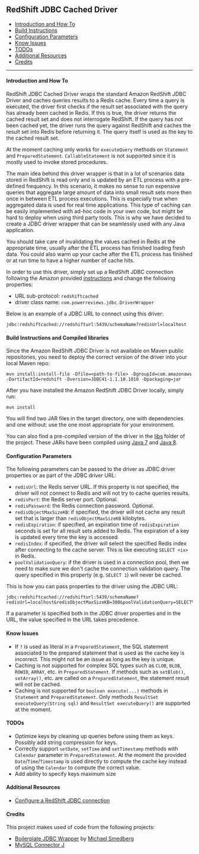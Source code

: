 RedShift JDBC Cached Driver
----------

 - [Introduction and How To](#introduction)
 - [Build Instructions](#buildInstructions)
 - [Configuration Parameters](#configurationParameters)
 - [Know Issues](#knowIssues)
 - [TODOs](#todos)
 - [Additional Resources](#additionalResources)
 - [Credits](#credits)

----------
<a id="introduction"></a>
#### Introduction and How To
RedShift JDBC Cached Driver wraps the standard Amazon RedShift JDBC Driver and caches queries results to a Redis cache.
Every time a query is executed, the driver first checks if the result set associated with the query has already been cached in Redis. If this is
true, the driver returns the cached result set and does not interrogate RedShift. If the query has not been cached yet,
the driver runs the query against RedShift and caches the result set into Redis before returning it. The query itself is used
as the key to the cached result set.

At the moment caching only works for `executeQuery` methods on `Statement` and `PreparedStatement`. `CallableStatement` is not
supported since it is mostly used to invoke stored procedures.

The main idea behind this driver wrapper is that in a lot of scenarios data stored in RedShift is read only and is updated
by an ETL process with a pre-defined frequency. In this scenario, it makes
no sense to run expensive queries that aggregate large amount of data into small result sets more then once in between ETL
process executions. This is especially true when aggregated data is used for real time applications. This type of caching
can be easily implemented with ad-hoc code in your own code, but might be hard to deploy when using third party tools. This is
why we have decided to create a JDBC driver wrapper that can be seamlessly used with any Java application.

You should take care of invalidating the values cached in Redis at the appropriate time, usually after the ETL process has finished loading fresh data.
You could also warm up your cache after the ETL process has finished or at run time to have a higher number of cache hits.

In order to use this driver, simply set up a RedShift JDBC connection following the Amazon provided [instructions](http://docs.aws.amazon.com/redshift/latest/mgmt/configure-jdbc-connection.html)
 and change the following properties:
* URL sub-protocol: `redshiftcached`
* driver class name: `com.powerreviews.jdbc.DriverWrapper`

Below is an example of a JDBC URL to connect using this driver:
```
jdbc:redshiftcached://redshifturl:5439/schemaName?redisUrl=localhost
```
<a id="buildInstructions"></a>
#### Build Instructions and Compiled libraries
Since the Amazon RedShift JDBC Driver is not available on Maven public repositories, you need to deploy the correct version of the driver into your local Maven repo:
```
mvn install:install-file -Dfile=<path-to-file> -DgroupId=com.amazonaws -DartifactId=redshift -Dversion=JDBC41-1.1.10.1010 -Dpackaging=jar
```
After you have installed the Amazon RedShift JDBC Driver locally, simply run:
```
mvn install
```
You will find two JAR files in the target directory, one with dependencies and one without: use the one most appropriate for your environment.

You can also find a pre-compiled version of the driver in the [libs](libs) folder of the project. These JARs have been compiled using [Java 7](libs/1.7) and [Java 8](libs/1.8).
<a id="configurationParameters"></a>
#### Configuration Parameters
The following parameters can be passed to the driver as JDBC driver properties or as part of the JDBC driver URL:
 * `redisUrl`: the Redis server URL. If this property is not specified, the driver will not connect to Redis and will not try to cache queries results.
 * `redisPort`: the Redis server port. Optional.
 * `redisPassword`: the Redis connection password. Optional.
 * `redisObjectMaxSizeKB`: if specified, the driver will not cache any result set that is larger than `redisObjectMaxSizeKB` kilobytes.
 * `redisExpiration`: if specified, an expiration time of `redisExpiration` seconds is set for all result sets added to Redis. The expiration of a key is updated every time the key is accessed.
 * `redisIndex`: if specified, the driver will select the specified Redis index after connecting to the cache server. This is like executing `SELECT <ix>` in Redis.
 * `poolValidationQuery`: if the driver is used in a connection pool, then we need to make sure we don't cache the connection validation query. The query specified in this property (e.g. `SELECT 1`) will never be cached.

This is how you can pass properties to the driver using the JDBC URL:
```
jdbc:redshiftcached://redshifturl:5439/schemaName?redisUrl=localhost&redisObjectMaxSizeKB=300&poolValidationQuery=SELECT%201
```
If a parameter is specified both in the JDBC driver properties and in the URL, the value specified in the URL takes precedence.
<a id="knowIssues"></a>
#### Know Issues
* If `?` is used as literal in a `PreparedStatement`, the SQL statement associated to the prepared statement that is used
as the cache key is incorrect. This might not be an issue as long as the key is unique.
* Caching is not supported for complex SQL types such as `CLOB`, `BLOB`, `ROWID`, `ARRAY`, etc. in `PreparedStatement`.
If methods such as `setBlob()`, `setArray()`, etc. are called on a `PreparedStatement`, the statement result will not be cached.
* Caching is not supported for `boolean execute(...)` methods in `Statement` and `PreparedStatement`. Only methods `ResultSet executeQuery(String sql)`
and `ResultSet executeQuery()` are supported at the moment.

<a id="todos"></a>
#### TODOs
* Optimize keys by cleaning up queries before using them as keys. Possibly add string compression for keys.
* Correctly support `setDate`, `setTime` and `setTimestamp` methods with `Calendar` parameter in `PreparedStatement`. At the
moment the provided `Date`/`Time`/`Timestamp` is used directly to compute the cache key instead of using the `Calendar`
to compute the correct value.
* Add ability to specify keys maximum size

<a id="additionalResources"></a>
#### Additional Resources
* [Configure a RedShift JDBC connection](http://docs.aws.amazon.com/redshift/latest/mgmt/configure-jdbc-connection.html)
 
<a id="credits"></a>
#### Credits
This project makes used of code from the following projects:
* [Boilerplate JDBC Wrapper](https://www.redfin.com/blog/2011/03/boilerplate_jdbc_wrapper.html) by [Michael Smedberg](https://github.com/smedberg)
* [MySQL Connector J](https://github.com/mysql/mysql-connector-j)
